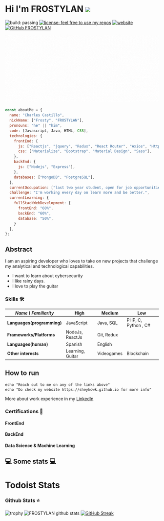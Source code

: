 # Hi I'm FROSTYLAN <img src="https://media.giphy.com/media/mGcNjsfWAjY5AEZNw6/giphy.gif" width="50">



![build: passing](https://img.shields.io/badge/build-passing-success) [![license: feel free to use my repos](https://img.shields.io/badge/license-feel%20free%20to%20use%20my%20repos-success)](https://github.com/SheykoWk) [![website](https://img.shields.io/badge/website-informational)]([[https://SheykoWk.github.io](https://portfolio-charls-castillo.netlify.app/)](https://certificates.academlo.com/en/verify/71412393450709))
[![GitHub FROSTYLAN](https://img.shields.io/github/followers/FROSTYLAN?label=follow&style=social)](https://github.com/FROSTYLAN)

<p align="center"> <img src="https://github.com/FROSTYLAN/FROSTYLAN/blob/main/newPresentation.gif"/> </p>

```javascript
const aboutMe = {
  name: "Charles Castillo",
  nickName: ["Frosty", "FROSTYLAN"],
  pronouns: "he" || "him",
  code: [Javascript, Java, HTML, CSS],
  technologies: {
    frontEnd: {
      js: ["Reactjs", "jquery", "Redux", "React Router", "Axios", "Http/Ajax"],
      css: ["Materialize", "Bootstrap", "Material Design", "Sass"],
    },
    backEnd: {
      js: ["Nodejs", "Express"],
    },
    databases: ["MongoDB", "PostgreSQL"],
  },
  currentOccupation: ["last two year student, open for job opportunities"],
  challenge: "I'm working every day on learn more and be better.",
  currentLearning: {
    fullStackWebDevelopment: {
      frontEnd: "60%",
      backEnd: "60%",
      database: "50%",
    }
  },
};
```

## Abstract

I am an aspiring developer who loves to take on new projects that challenge my analytical and technological capabilities.

- I want to learn about cybersecurity
- I like rainy days.
- I love to play the guitar

### Skills 🛠️


| _Name \ Familiarity_       | High                         | Medium             | Low                            |
| -------------------------- | ---------------------------- | ------------------ | ------------------------------ |
| **Languages(programming)** | JavaScript                   | Java, SQL          | PHP, C, Python , C#            |
| **Frameworks/Platforms**   | NodeJs, ReactJs              | Git, Redux         |                                |
| **Languages(human)**       | Spanish                      | English            |                                |
| **Other interests**        | Learning, Guitar             | Videogames         | Blockchain                     |



## How to run

```shell
echo "Reach out to me on any of the links above"
echo "Do check my website https://sheykowk.github.io for more info"
```

More about work experience in my [LinkedIn](https://www.linkedin.com/in/sh3yk0/)


### Certifications 📜

#### FrontEnd

#### BackEnd

#### Data Science & Machine Learning

<h2>💻 Some stats 💻</h2>

# Todoist Stats

### Github Stats ⭐

![trophy](https://github-profile-trophy.vercel.app/?username=FROSTYLAN)
![FROSTYLAN github stats](https://github-readme-stats.vercel.app/api?username=FROSTYLAN&show_icons=true&title_color=c691e9&icon_color=88dcfe&bg_color=292d3e&text_color=ffffff) [![GitHub Streak](http://github-readme-streak-stats.herokuapp.com?user=FROSTYLAN&theme=material-palenight&hide_border=true&date_format=j%2Fn%5B%2FY%5D)](https://git.io/streak-stats)
